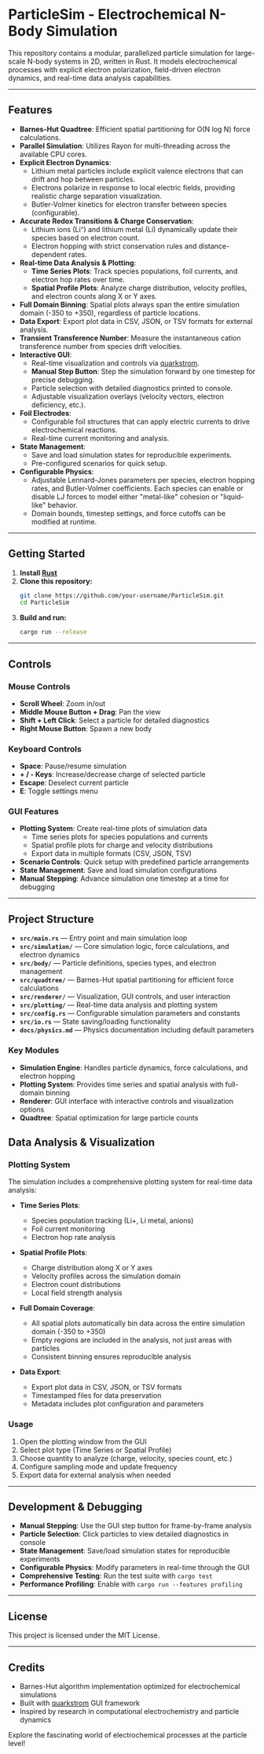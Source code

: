# ParticleSim - Electrochemical N-Body Simulation

This repository contains a modular, parallelized particle simulation for large-scale N-body systems in 2D, written in Rust. It models electrochemical processes with explicit electron polarization, field-driven electron dynamics, and real-time data analysis capabilities.

---

## Features

- **Barnes-Hut Quadtree**: Efficient spatial partitioning for O(N log N) force calculations.
- **Parallel Simulation**: Utilizes Rayon for multi-threading across the available CPU cores.
- **Explicit Electron Dynamics**:  
  - Lithium metal particles include explicit valence electrons that can drift and hop between particles.
  - Electrons polarize in response to local electric fields, providing realistic charge separation visualization.
  - Butler-Volmer kinetics for electron transfer between species (configurable).
- **Accurate Redox Transitions & Charge Conservation**:  
  - Lithium ions (Li⁺) and lithium metal (Li) dynamically update their species based on electron count.
  - Electron hopping with strict conservation rules and distance-dependent rates.
- **Real-time Data Analysis & Plotting**:
  - **Time Series Plots**: Track species populations, foil currents, and electron hop rates over time.
  - **Spatial Profile Plots**: Analyze charge distribution, velocity profiles, and electron counts along X or Y axes.
- **Full Domain Binning**: Spatial plots always span the entire simulation domain (-350 to +350), regardless of particle locations.
- **Data Export**: Export plot data in CSV, JSON, or TSV formats for external analysis.
- **Transient Transference Number**: Measure the instantaneous cation transference number from species drift velocities.
- **Interactive GUI**:  
  - Real-time visualization and controls via [quarkstrom](https://github.com/DeadlockCode/quarkstrom).
  - **Manual Step Button**: Step the simulation forward by one timestep for precise debugging.
  - Particle selection with detailed diagnostics printed to console.
  - Adjustable visualization overlays (velocity vectors, electron deficiency, etc.).
- **Foil Electrodes**:
  - Configurable foil structures that can apply electric currents to drive electrochemical reactions.
  - Real-time current monitoring and analysis.
- **State Management**:
  - Save and load simulation states for reproducible experiments.
  - Pre-configured scenarios for quick setup.
- **Configurable Physics**:  
  - Adjustable Lennard-Jones parameters per species, electron hopping rates, and Butler-Volmer coefficients. Each species can enable or disable LJ forces to model either "metal-like" cohesion or "liquid-like" behavior.
  - Domain bounds, timestep settings, and force cutoffs can be modified at runtime.

---

## Getting Started

1. **Install [Rust](https://www.rust-lang.org/tools/install)**
2. **Clone this repository:**
   ```sh
   git clone https://github.com/your-username/ParticleSim.git
   cd ParticleSim
   ```
3. **Build and run:**
   ```sh
   cargo run --release
   ```

---

## Controls

### Mouse Controls
- **Scroll Wheel**: Zoom in/out
- **Middle Mouse Button + Drag**: Pan the view
- **Shift + Left Click**: Select a particle for detailed diagnostics
- **Right Mouse Button**: Spawn a new body

### Keyboard Controls
- **Space**: Pause/resume simulation
- **+ / - Keys**: Increase/decrease charge of selected particle
- **Escape**: Deselect current particle
- **E**: Toggle settings menu

### GUI Features
- **Plotting System**: Create real-time plots of simulation data
  - Time series plots for species populations and currents
  - Spatial profile plots for charge and velocity distributions
  - Export data in multiple formats (CSV, JSON, TSV)
- **Scenario Controls**: Quick setup with predefined particle arrangements
- **State Management**: Save and load simulation configurations
- **Manual Stepping**: Advance simulation one timestep at a time for debugging

---

## Project Structure

- **`src/main.rs`** — Entry point and main simulation loop
- **`src/simulation/`** — Core simulation logic, force calculations, and electron dynamics
- **`src/body/`** — Particle definitions, species types, and electron management
- **`src/quadtree/`** — Barnes-Hut spatial partitioning for efficient force calculations
- **`src/renderer/`** — Visualization, GUI controls, and user interaction
- **`src/plotting/`** — Real-time data analysis and plotting system
- **`src/config.rs`** — Configurable simulation parameters and constants
- **`src/io.rs`** — State saving/loading functionality
- **`docs/physics.md`** — Physics documentation including default parameters

### Key Modules
- **Simulation Engine**: Handles particle dynamics, force calculations, and electron hopping
- **Plotting System**: Provides time series and spatial analysis with full-domain binning
- **Renderer**: GUI interface with interactive controls and visualization options
- **Quadtree**: Spatial optimization for large particle counts

## Data Analysis & Visualization

### Plotting System
The simulation includes a comprehensive plotting system for real-time data analysis:

- **Time Series Plots**:
  - Species population tracking (Li+, Li metal, anions)
  - Foil current monitoring
  - Electron hop rate analysis

- **Spatial Profile Plots**:
  - Charge distribution along X or Y axes
  - Velocity profiles across the simulation domain
  - Electron count distributions
  - Local field strength analysis

- **Full Domain Coverage**:
  - All spatial plots automatically bin data across the entire simulation domain (-350 to +350)
  - Empty regions are included in the analysis, not just areas with particles
  - Consistent binning ensures reproducible analysis

- **Data Export**:
  - Export plot data in CSV, JSON, or TSV formats
  - Timestamped files for data preservation
  - Metadata includes plot configuration and parameters

### Usage
1. Open the plotting window from the GUI
2. Select plot type (Time Series or Spatial Profile)
3. Choose quantity to analyze (charge, velocity, species count, etc.)
4. Configure sampling mode and update frequency
5. Export data for external analysis when needed

---

## Development & Debugging

- **Manual Stepping**: Use the GUI step button for frame-by-frame analysis
- **Particle Selection**: Click particles to view detailed diagnostics in console
- **State Management**: Save/load simulation states for reproducible experiments
- **Configurable Physics**: Modify parameters in real-time through the GUI
- **Comprehensive Testing**: Run the test suite with `cargo test`
- **Performance Profiling**: Enable with `cargo run --features profiling`

---

## License

This project is licensed under the MIT License.

---

## Credits

- Barnes-Hut algorithm implementation optimized for electrochemical simulations
- Built with [quarkstrom](https://github.com/DeadlockCode/quarkstrom) GUI framework
- Inspired by research in computational electrochemistry and particle dynamics

Explore the fascinating world of electrochemical processes at the particle level!